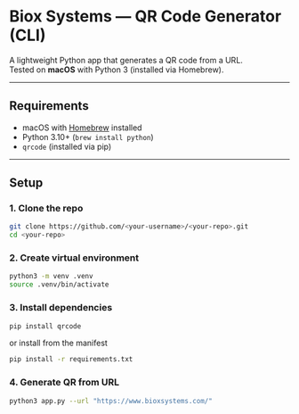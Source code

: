 # Biox Systems — QR Code Generator (CLI)

A lightweight Python app that generates a QR code from a URL.  
Tested on **macOS** with Python 3 (installed via Homebrew).

---

## Requirements
- macOS with [Homebrew](https://brew.sh/) installed  
- Python 3.10+ (`brew install python`)  
- `qrcode` (installed via pip)

---

## Setup

### 1. Clone the repo
```bash
git clone https://github.com/<your-username>/<your-repo>.git
cd <your-repo>
```

### 2. Create virtual environment
```bash
python3 -m venv .venv
source .venv/bin/activate
```

### 3. Install dependencies
```bash
pip install qrcode
```
or install from the manifest

```bash
pip install -r requirements.txt
```

### 4. Generate QR from URL
```bash
python3 app.py --url "https://www.bioxsystems.com/"
```
